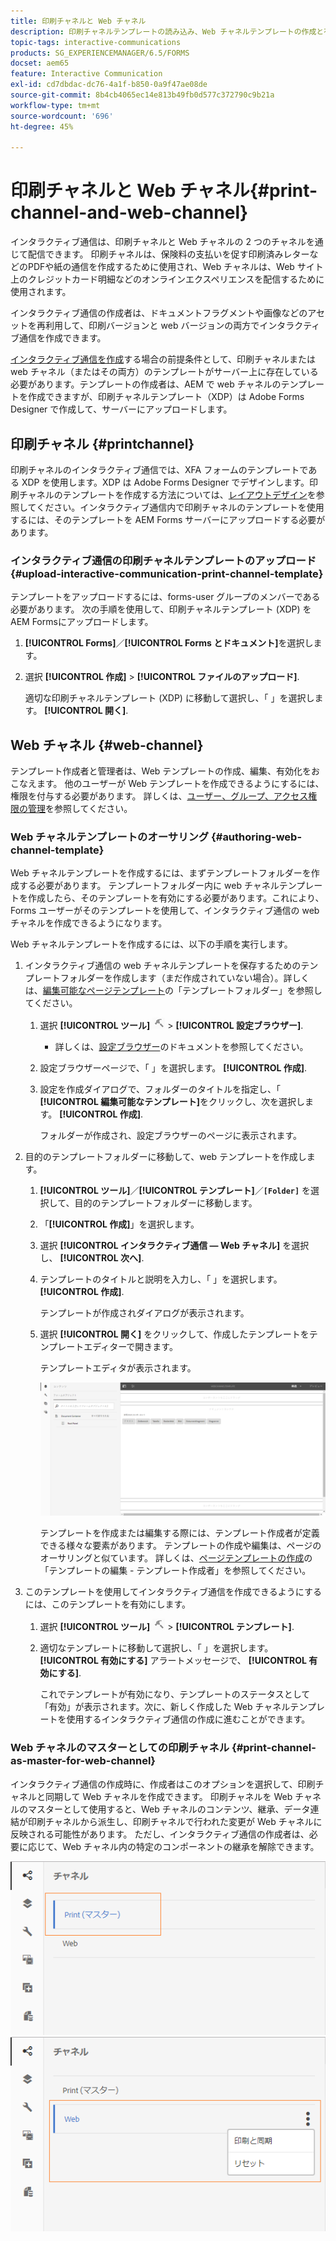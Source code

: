 ```yaml
---
title: 印刷チャネルと Web チャネル
description: 印刷チャネルテンプレートの読み込み、Web チャネルテンプレートの作成と有効化
topic-tags: interactive-communications
products: SG_EXPERIENCEMANAGER/6.5/FORMS
docset: aem65
feature: Interactive Communication
exl-id: cd7dbdac-dc76-4a1f-b850-0a9f47ae08de
source-git-commit: 8b4cb4065ec14e813b49fb0d577c372790c9b21a
workflow-type: tm+mt
source-wordcount: '696'
ht-degree: 45%

---
```


# 印刷チャネルと Web チャネル{#print-channel-and-web-channel}

インタラクティブ通信は、印刷チャネルと Web チャネルの 2 つのチャネルを通じて配信できます。 印刷チャネルは、保険料の支払いを促す印刷済みレターなどのPDFや紙の通信を作成するために使用され、Web チャネルは、Web サイト上のクレジットカード明細などのオンラインエクスペリエンスを配信するために使用されます。

インタラクティブ通信の作成者は、ドキュメントフラグメントや画像などのアセットを再利用して、印刷バージョンと web バージョンの両方でインタラクティブ通信を作成できます。

[インタラクティブ通信を作成](../../forms/using/create-interactive-communication.md)する場合の前提条件として、印刷チャネルまたは web チャネル（またはその両方）のテンプレートがサーバー上に存在している必要があります。テンプレートの作成者は、AEM で web チャネルのテンプレートを作成できますが、印刷チャネルテンプレート（XDP）は Adobe Forms Designer で作成して、サーバーにアップロードします。

## 印刷チャネル {#printchannel}

印刷チャネルのインタラクティブ通信では、XFA フォームのテンプレートである XDP を使用します。XDP は Adobe Forms Designer でデザインします。印刷チャネルのテンプレートを作成する方法については、[レイアウトデザイン](../../forms/using/layout-design-details.md)を参照してください。インタラクティブ通信内で印刷チャネルのテンプレートを使用するには、そのテンプレートを AEM Forms サーバーにアップロードする必要があります。

### インタラクティブ通信の印刷チャネルテンプレートのアップロード {#upload-interactive-communication-print-channel-template}

テンプレートをアップロードするには、forms-user グループのメンバーである必要があります。 次の手順を使用して、印刷チャネルテンプレート (XDP) をAEM Formsにアップロードします。

1. **[!UICONTROL Forms]**／**[!UICONTROL Forms とドキュメント]**&#x200B;を選択します。

1. 選択 **[!UICONTROL 作成]** > **[!UICONTROL ファイルのアップロード]**.

   適切な印刷チャネルテンプレート (XDP) に移動して選択し、「 」を選択します。 **[!UICONTROL 開く]**.

## Web チャネル {#web-channel}

テンプレート作成者と管理者は、Web テンプレートの作成、編集、有効化をおこなえます。 他のユーザーが Web テンプレートを作成できるようにするには、権限を付与する必要があります。 詳しくは、[ユーザー、グループ、アクセス権限の管理](/help/sites-administering/user-group-ac-admin.md)を参照してください。

### Web チャネルテンプレートのオーサリング {#authoring-web-channel-template}

Web チャネルテンプレートを作成するには、まずテンプレートフォルダーを作成する必要があります。 テンプレートフォルダー内に web チャネルテンプレートを作成したら、そのテンプレートを有効にする必要があります。これにより、Forms ユーザーがそのテンプレートを使用して、インタラクティブ通信の web チャネルを作成できるようになります。

Web チャネルテンプレートを作成するには、以下の手順を実行します。

1. インタラクティブ通信の web チャネルテンプレートを保存するためのテンプレートフォルダーを作成します（まだ作成されていない場合）。詳しくは、[編集可能なページテンプレート](/help/sites-developing/page-templates-editable.md)の「テンプレートフォルダー」を参照してください。

   1. 選択 **[!UICONTROL ツール]** ![ツール](assets/tools.png) > **[!UICONTROL 設定ブラウザー]**.
      * 詳しくは、[設定ブラウザー](/help/sites-administering/configurations.md)のドキュメントを参照してください。
   1. 設定ブラウザーページで、「 」を選択します。 **[!UICONTROL 作成]**.
   1. 設定を作成ダイアログで、フォルダーのタイトルを指定し、「 **[!UICONTROL 編集可能なテンプレート]**&#x200B;をクリックし、次を選択します。 **[!UICONTROL 作成]**.

      フォルダーが作成され、設定ブラウザーのページに表示されます。

1. 目的のテンプレートフォルダーに移動して、web テンプレートを作成します。

   1. **[!UICONTROL ツール]**／**[!UICONTROL テンプレート]**／**`[Folder]`** を選択して、目的のテンプレートフォルダーに移動します。
   1. 「**[!UICONTROL 作成]**」を選択します。
   1. 選択 **[!UICONTROL インタラクティブ通信 — Web チャネル]** を選択し、 **[!UICONTROL 次へ]**.
   1. テンプレートのタイトルと説明を入力し、「 」を選択します。 **[!UICONTROL 作成]**.

      テンプレートが作成されダイアログが表示されます。

   1. 選択 **[!UICONTROL 開く]** をクリックして、作成したテンプレートをテンプレートエディターで開きます。

      テンプレートエディタが表示されます。

      ![webchanneltemplate](assets/webchanneltemplate.png)

      テンプレートを作成または編集する際には、テンプレート作成者が定義できる様々な要素があります。 テンプレートの作成や編集は、ページのオーサリングと似ています。 詳しくは、[ページテンプレートの作成](/help/sites-authoring/templates.md)の「テンプレートの編集 - テンプレート作成者」を参照してください。

1. このテンプレートを使用してインタラクティブ通信を作成できるようにするには、このテンプレートを有効にします。

   1. 選択 **[!UICONTROL ツール]** ![ツール](assets/tools.png) > **[!UICONTROL テンプレート]**.
   1. 適切なテンプレートに移動して選択し、「 」を選択します。 **[!UICONTROL 有効にする]** アラートメッセージで、 **[!UICONTROL 有効にする]**.

      これでテンプレートが有効になり、テンプレートのステータスとして「有効」が表示されます。次に、新しく作成した Web チャネルテンプレートを使用するインタラクティブ通信の作成に進むことができます。

### Web チャネルのマスターとしての印刷チャネル {#print-channel-as-master-for-web-channel}

インタラクティブ通信の作成時に、作成者はこのオプションを選択して、印刷チャネルと同期して Web チャネルを作成できます。 印刷チャネルを Web チャネルのマスターとして使用すると、Web チャネルのコンテンツ、継承、データ連結が印刷チャネルから派生し、印刷チャネルで行われた変更が Web チャネルに反映される可能性があります。 ただし、インタラクティブ通信の作成者は、必要に応じて、Web チャネル内の特定のコンポーネントの継承を解除できます。

![印刷チャネルをマスターとして使用](assets/create_ic_print_master_new.png) ![印刷チャネルをマスターとする web チャネル](assets/create_ic_print_master_web_new.png)
